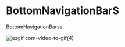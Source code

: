 # BottomNavigationBarS
BottomNavigationBarss

![ezgif com-video-to-gif(4)](https://user-images.githubusercontent.com/61373662/110559635-9918fc00-816a-11eb-82de-93f3c6bd52a5.gif)
